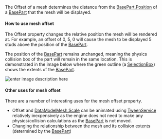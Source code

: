 The Offset of a mesh determines the distance from the [BasePart.Position](https://create.roblox.com/docs/reference/engine/classes/BasePart#Position)
of a [BasePart](https://create.roblox.com/docs/reference/engine/classes/BasePart) that the mesh will be displayed.

#### How to use mesh offset

The Offset property changes the relative position the mesh will be
rendered at. For example, an offset of 0, 5, 0 will cause the mesh to be
displayed 5 studs above the position of the [BasePart](https://create.roblox.com/docs/reference/engine/classes/BasePart).

The position of the [BasePart](https://create.roblox.com/docs/reference/engine/classes/BasePart) remains unchanged, meaning the physics
collision box of the part will remain in the same location. This is
demonstrated in the image below where the green outline (a [SelectionBox](https://create.roblox.com/docs/reference/engine/classes/SelectionBox))
shows the extents of the [BasePart](https://create.roblox.com/docs/reference/engine/classes/BasePart).

![enter image description here][1]

#### Other uses for mesh offset

There are a number of interesting uses for the mesh offset property.

- Offset and [DataModelMesh.Scale](https://create.roblox.com/docs/reference/engine/classes/DataModelMesh#Scale) can be animated using [TweenService](https://create.roblox.com/docs/reference/engine/classes/TweenService)
  relatively inexpensively as the engine does not need to make any
  physics/collision calculations as the [BasePart](https://create.roblox.com/docs/reference/engine/classes/BasePart) is not moved.
- Changing the relationship between the mesh and its collision extents
  (determined by the [BasePart](https://create.roblox.com/docs/reference/engine/classes/BasePart))

[1]: https://prod.docsiteassets.roblox.com/assets/bltd3942dca6b981850/OffsetAnim.gif